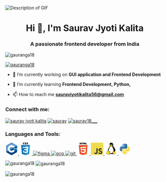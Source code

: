 <img src="![image](https://github.com/user-attachments/assets/85e02875-0e02-48f1-85d1-1d3f99e35f53)
" alt="Description of GIF" style="width: 300px; height: auto;">




<h1 align="center">Hi 👋, I'm Saurav Jyoti Kalita</h1>
<h3 align="center">A passionate frontend developer from India</h3>

<p align="left"> <img src="https://komarev.com/ghpvc/?username=gauranga18&label=Profile%20views&color=0e75b6&style=flat" alt="gauranga18" /> </p>

<p align="left"> <a href="https://github.com/ryo-ma/github-profile-trophy"><img src="https://github-profile-trophy.vercel.app/?username=gauranga18" alt="gauranga18" /></a> </p>

- 🔭 I’m currently working on **GUI application and Frontend Development**

- 🌱 I’m currently learning **Frontend Development, Python,**

- 📫 How to reach me **sauravjyotikalita56@gmail.com**

<h3 align="left">Connect with me:</h3>
<p align="left">
<a href="https://linkedin.com/in/saurav jyoti kalita" target="blank"><img align="center" src="https://raw.githubusercontent.com/rahuldkjain/github-profile-readme-generator/master/src/images/icons/Social/linked-in-alt.svg" alt="saurav jyoti kalita" height="30" width="40" /></a>
<a href="https://stackoverflow.com/users/saurav" target="blank"><img align="center" src="https://raw.githubusercontent.com/rahuldkjain/github-profile-readme-generator/master/src/images/icons/Social/stack-overflow.svg" alt="saurav" height="30" width="40" /></a>
<a href="https://www.leetcode.com/saurav18___" target="blank"><img align="center" src="https://raw.githubusercontent.com/rahuldkjain/github-profile-readme-generator/master/src/images/icons/Social/leet-code.svg" alt="saurav18___" height="30" width="40" /></a>
</p>

<h3 align="left">Languages and Tools:</h3>
<p align="left"> <a href="https://www.w3schools.com/cpp/" target="_blank" rel="noreferrer"> <img src="https://raw.githubusercontent.com/devicons/devicon/master/icons/cplusplus/cplusplus-original.svg" alt="cplusplus" width="40" height="40"/> </a> <a href="https://www.w3schools.com/css/" target="_blank" rel="noreferrer"> <img src="https://raw.githubusercontent.com/devicons/devicon/master/icons/css3/css3-original-wordmark.svg" alt="css3" width="40" height="40"/> </a> <a href="https://www.figma.com/" target="_blank" rel="noreferrer"> <img src="https://www.vectorlogo.zone/logos/figma/figma-icon.svg" alt="figma" width="40" height="40"/> </a> <a href="https://cloud.google.com" target="_blank" rel="noreferrer"> <img src="https://www.vectorlogo.zone/logos/google_cloud/google_cloud-icon.svg" alt="gcp" width="40" height="40"/> </a> <a href="https://git-scm.com/" target="_blank" rel="noreferrer"> <img src="https://www.vectorlogo.zone/logos/git-scm/git-scm-icon.svg" alt="git" width="40" height="40"/> </a> <a href="https://www.w3.org/html/" target="_blank" rel="noreferrer"> <img src="https://raw.githubusercontent.com/devicons/devicon/master/icons/html5/html5-original-wordmark.svg" alt="html5" width="40" height="40"/> </a> <a href="https://developer.mozilla.org/en-US/docs/Web/JavaScript" target="_blank" rel="noreferrer"> <img src="https://raw.githubusercontent.com/devicons/devicon/master/icons/javascript/javascript-original.svg" alt="javascript" width="40" height="40"/> </a> <a href="https://www.linux.org/" target="_blank" rel="noreferrer"> <img src="https://raw.githubusercontent.com/devicons/devicon/master/icons/linux/linux-original.svg" alt="linux" width="40" height="40"/> </a> <a href="https://www.python.org" target="_blank" rel="noreferrer"> <img src="https://raw.githubusercontent.com/devicons/devicon/master/icons/python/python-original.svg" alt="python" width="40" height="40"/> </a> </p>

<p><img align="left" src="https://github-readme-stats.vercel.app/api/top-langs?username=gauranga18&show_icons=true&locale=en&layout=compact" alt="gauranga18" /></p>

<p>&nbsp;<img align="center" src="https://github-readme-stats.vercel.app/api?username=gauranga18&show_icons=true&locale=en" alt="gauranga18" /></p>

<p><img align="center" src="https://github-readme-streak-stats.herokuapp.com/?user=gauranga18&" alt="gauranga18" /></p>
